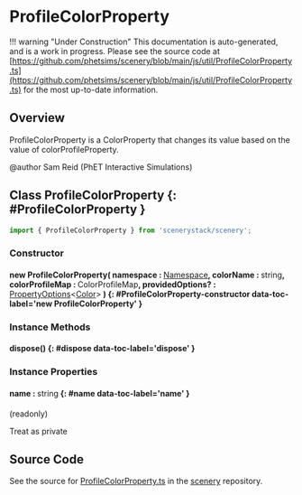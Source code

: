 # ProfileColorProperty

!!! warning "Under Construction"
    This documentation is auto-generated, and is a work in progress. Please see the source code at
    [https://github.com/phetsims/scenery/blob/main/js/util/ProfileColorProperty.ts](https://github.com/phetsims/scenery/blob/main/js/util/ProfileColorProperty.ts) for the most up-to-date information.

## Overview

ProfileColorProperty is a ColorProperty that changes its value based on the value of colorProfileProperty.

@author Sam Reid (PhET Interactive Simulations)

## Class ProfileColorProperty {: #ProfileColorProperty }


```js
import { ProfileColorProperty } from 'scenerystack/scenery';
```
### Constructor

#### new ProfileColorProperty( namespace : <span style="font-weight: 400;">[Namespace](../phet-core/Namespace.md)</span>, colorName : <span style="font-weight: 400;"><span style="color: hsla(calc(var(--md-hue) + 180deg),80%,40%,1);">string</span></span>, colorProfileMap : <span style="font-weight: 400;">ColorProfileMap</span>, providedOptions? : <span style="font-weight: 400;">[PropertyOptions](../axon/ReadOnlyProperty.md#PropertyOptions)&lt;[Color](../scenery/Color.md)&gt;</span> ) {: #ProfileColorProperty-constructor data-toc-label='new ProfileColorProperty' }

### Instance Methods

#### dispose() {: #dispose data-toc-label='dispose' }

### Instance Properties

#### name : <span style="font-weight: 400;"><span style="color: hsla(calc(var(--md-hue) + 180deg),80%,40%,1);">string</span></span> {: #name data-toc-label='name' }

(readonly)

Treat as private



## Source Code

See the source for [ProfileColorProperty.ts](https://github.com/phetsims/scenery/blob/main/js/util/ProfileColorProperty.ts) in the [scenery](https://github.com/phetsims/scenery) repository.
